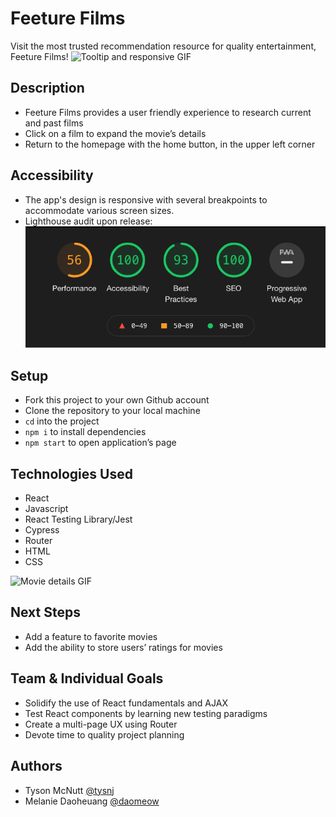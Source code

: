 # Feeture Films
Visit the most trusted recommendation resource for quality entertainment, Feeture Films!
![Tooltip and responsive GIF](https://media.giphy.com/media/mX4cSRSf6xvBI4RA2g/giphy.gif)

## Description
- Feeture Films provides a user friendly experience to research current and past films
- Click on a film to expand the movie’s details
- Return to the homepage with the home button, in the upper left corner 

## Accessibility
- The app's design is responsive with several breakpoints to accommodate various screen sizes.
- Lighthouse audit upon release:
 ![Image revealing Lighthouse report](docs/lightHouse.png)

## Setup
- Fork this project to your own Github account
- Clone the repository to your local machine
- `cd` into the project
- `npm i` to install dependencies
- `npm start` to open application’s page

## Technologies Used
- React
- Javascript
- React Testing Library/Jest
- Cypress
- Router
- HTML
- CSS

![Movie details GIF](https://media.giphy.com/media/xlBuCbLQGG4wRbiMJE/giphy.gif)

## Next Steps
- Add a feature to favorite movies
- Add the ability to store users’ ratings for movies

## Team & Individual Goals
- Solidify the use of React fundamentals and AJAX 
- Test React components by learning new testing paradigms
- Create a multi-page UX using Router   
- Devote time to quality project planning 

## Authors
- Tyson McNutt [@tysnj](https://github.com/tysnj) 
- Melanie Daoheuang [@daomeow](https://github.com/daomeow)
